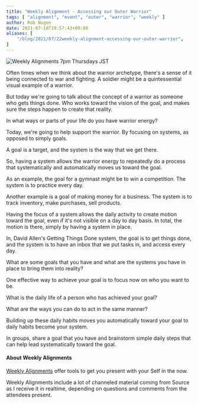 ```yaml
---
title: "Weekly Alignment - Accessing our Outer Warrior"
tags: [ "alignment", "event", "outer", "warrior", "weekly" ]
author: Rob Nugen
date: 2021-07-18T19:57:43+09:00
aliases: [
    "/blog/2021/07/22weekly-alignment-accessing-our-outer-warrior",
]
---
```


<img
src="https://b.robnugen.com/blog/2021/conquest_outer_warrior.jpg"
alt="Weekly Alignments 7pm Thursdays JST"
class="title" />

Often times when we think about the warrior archetype, there's a sense of it
being connected to war and fighting.  A soldier might be a quintessential
visual example of a warrior.

But today we're going to talk about the concept of a warrior as someone
who gets things done. Who works toward the vision of the goal, and makes
sure the steps happen to create that reality.

In what ways or parts of your life do you have warrior energy?

Today, we're going to help
support the warrior. By focusing on systems, as opposed to simply goals.

A goal is a target, and the system is the way that we get there.

So, having a system allows the warrior energy to repeatedly do a process
that systematically and automatically moves us toward the goal.

As an example, the goal for a gymnast might be to win a competition.
The system is to practice every day.

Another example is
a goal of making money for a business. The system is to track inventory,
make purchases, sell products.

Having the focus of a system allows the daily activity to create motion toward
the goal, even if it's not visible on a day to day basis.
In total, the motion is there, simply by having a system in place.

In, David Allen's Getting Things Done system, the goal is to get things done,
and the system is to have an inbox that we put tasks in, and access every day.

What are some goals that you have and what are the systems you have in place
to bring them into reality?

One effective way to achieve your goal is to focus now on who you want to be.

What is the daily life of a person who has achieved your goal?

What are the ways you can do to act in the same manner?

Building up these daily habits moves you automatically toward your goal to daily
habits become your system.

In groups, share a goal that you have and brainstorm simple daily steps
that can help lead systematically toward the goal.

#### About Weekly Alignments

[Weekly Alignments](/weekly-alignments/) offer tools to get you present with your Self in the now.

Weekly Alignments include a lot of channeled material coming from
Source as I receive it in realtime, depending on questions and
comments from the attendees present.
